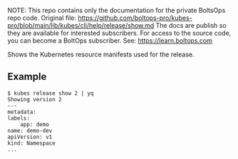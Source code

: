 <!-- note marker start -->
NOTE: This repo contains only the documentation for the private BoltsOps repo code.
Original file: https://github.com/boltops-pro/kubes-pro/blob/main/lib/kubes/cli/help/release/show.md
The docs are publish so they are available for interested subscribers.
For access to the source code, you can become a BoltOps subscriber.
See: https://learn.boltops.com

<!-- note marker end -->

Shows the Kubernetes resource manifests used for the release.

## Example

    $ kubes release show 2 | yq
    Showing version 2
    ---
    metadata:
    labels:
        app: demo
    name: demo-dev
    apiVersion: v1
    kind: Namespace
    ...
